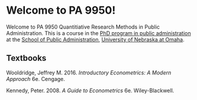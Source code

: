 # Welcome to PA 9950!
Welcome to PA 9950 Quantitiative Research Methods in Public Administration. This is a course in the [PhD program in public administration](http://www.unomaha.edu/college-of-public-affairs-and-community-service/public-administration/academics/phd.php) at the [School of Public Administration](http://spa.unomaha.edu), [University of Nebraska at Omaha](http://www.unomaha.edu). 

## Textbooks
Wooldridge, Jeffrey M. 2016. *Introductory Econometrics: A Modern Approach* 6e. Cengage.

Kennedy, Peter. 2008. *A Guide to Econometrics* 6e. Wiley-Blackwell.
